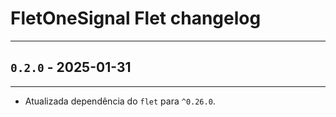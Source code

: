 # FletOneSignal Flet changelog
___

## `0.2.0` - 2025-01-31
___

- Atualizada dependência do `flet` para `^0.26.0`.